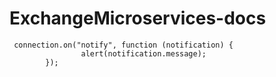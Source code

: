 # ExchangeMicroservices-docs

```
 connection.on("notify", function (notification) {
                alert(notification.message);
        });
```
